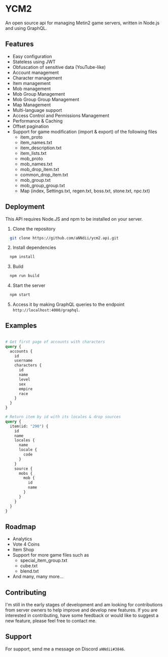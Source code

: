 # YCM2
An open source api for managing Metin2 game servers, written in Node.js and using GraphQL.

## Features
- Easy configuration
- Stateless using JWT
- Obfuscation of sensitive data (YouTube-like)
- Account management
- Character management
- Item management
- Mob management
- Mob Group Management
- Mob Group Group Management
- Map Management
- Multi-language support
- Access Control and Permissions Management
- Performance & Caching
- Offset pagination
- Support for game modification (import & export) of the following files 
  - item_proto
  - item_names.txt
  - item_description.txt
  - item_lists.txt
  - mob_proto
  - mob_names.txt
  - mob_drop_item.txt
  - common_drop_item.txt
  - mob_group.txt
  - mob_group_group.txt
  - Map (index, Settings.txt, regen.txt, boss.txt, stone.txt, npc.txt)


## Deployment
This API requires Node.JS and npm to be installed on your server.

1. Clone the repository
```bash
  git clone https://github.com/aNNdii/ycm2.api.git
```

2. Install dependencies
```bash
  npm install
```

3. Build
```bash
  npm run build
```


4. Start the server
```bash
  npm start
```

5. Access it by making GraphQL queries to the endpoint ``http://localhost:4000/graphql``.


## Examples
```graphql

# Get first page of accounts with characters
query {
  accounts {
    id
    username
    characters {
      id
      name
      level
      sex
      empire
      race
    }
  }
}

# Return item by id with its locales & drop sources
query {
  item(id: "290") {
    id
    name
    locales {
      name
      locale {
        code
      }
    }
    source {
      mobs {
        mob {
          id
          name
        }
      }
    }
  }
}
```


## Roadmap
- Analytics
- Vote 4 Coins
- Item Shop
- Support for more game files such as
  - special_item_group.txt
  - cube.txt
  - blend.txt
- And many, many more...


## Contributing
I'm still in the early stages of development and am looking for contributions from server owners to help improve and develop new features. If you are interested in contributing, have some feedback or would like to suggest a new feature, please feel free to contact me.


## Support
For support, send me a message on Discord ``aNNdii#3846``.